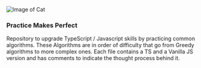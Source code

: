 ![Image of Cat](https://res.cloudinary.com/dppe5cx49/image/upload/v1598043873/rsjbk97dicixwadt6hdit7zjz8ak.gif)

### Practice Makes Perfect

Repository to upgrade TypeScript / Javascript skills by practicing common algorithms.
These Algorithms are in order of difficulty that go from Greedy algorithms to more complex ones.
Each file contains a TS and a Vanilla JS version and has comments to indicate the thought process behind it.

